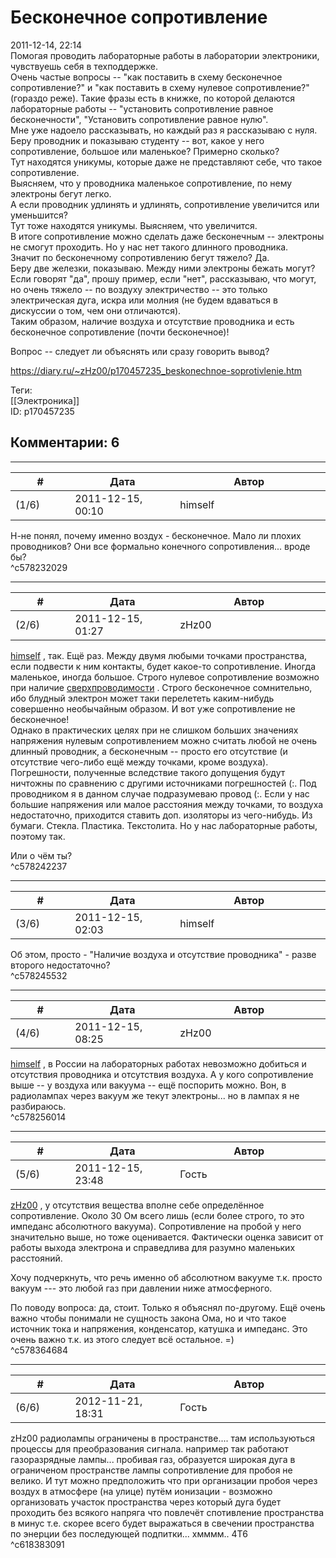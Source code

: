 Бесконечное сопротивление
=========================

  
2011-12-14, 22:14  
 Помогая проводить лабораторные работы в лаборатории электроники, чувствуешь себя в техподдержке.   
 Очень частые вопросы -- "как поставить в схему бесконечное сопротивление?" и "как поставить в схему нулевое сопротивление?" (гораздо реже). Такие фразы есть в книжке, по которой делаются лабораторные работы -- "установить сопротивление равное бесконечности", "Установить сопротивление равное нулю".   
 Мне уже надоело рассказывать, но каждый раз я рассказываю с нуля.   
 Беру проводник и показываю студенту -- вот, какое у него сопротивление, большое или маленькое? Примерно сколько?   
 Тут находятся уникумы, которые даже не представляют себе, что такое сопротивление.   
 Выясняем, что у проводника маленькое сопротивление, по нему электроны бегут легко.   
 А если проводник удлинять и удлинять, сопротивление увеличится или уменьшится?   
 Тут тоже находятся уникумы. Выясняем, что увеличится.   
 В итоге сопротивление можно сделать даже бесконечным -- электроны не смогут проходить. Но у нас нет такого длинного проводника.   
 Значит по бесконечному сопротивлению бегут тяжело? Да.   
 Беру две железки, показываю. Между ними электроны бежать могут? Если говорят "да", прошу пример, если "нет", рассказываю, что могут, но очень тяжело -- по воздуху электричество -- это только электрическая дуга, искра или молния (не будем вдаваться в дискуссии о том, чем они отличаются).   
 Таким образом, наличие воздуха и отсутствие проводника и есть бесконечное сопротивление (почти бесконечное)!   
   
 Вопрос -- следует ли объяснять или сразу говорить вывод?   
  
<https://diary.ru/~zHz00/p170457235_beskonechnoe-soprotivlenie.htm>  
  
Теги:  
[[Электроника]]  
ID: p170457235  


Комментарии: 6
--------------

  


---



|         #         |              Дата              |                     Автор                     |           ID           |
| --- | --- | --- | --- |
| (1/6) | 2011-12-15, 00:10 | himself | c578232029 |

  
 Н-не понял, почему именно воздух - бесконечное. Мало ли плохих проводников? Они все формально конечного сопротивления... вроде бы?   
 ^c578232029

---



|         #         |              Дата              |                     Автор                     |           ID           |
| --- | --- | --- | --- |
| (2/6) | 2011-12-15, 01:27 | zHz00 | c578242237 |

  
  [himself](/~himself/ "void")  , так. Ещё раз. Между двумя любыми точками пространства, если подвести к ним контакты, будет какое-то сопротивление. Иногда маленькое, иногда большое. Строго нулевое сопротивление возможно при наличие  [сверхпроводимости](https://ru.wikipedia.org/wiki/%D0%A1%D0%B2%D0%B5%D1%80%D1%85%D0%BF%D1%80%D0%BE%D0%B2%D0%BE%D0%B4%D0%B8%D0%BC%D0%BE%D1%81%D1%82%D1%8C)  . Строго бесконечное сомнительно, ибо блудный электрон может таки перелететь каким-нибудь совершенно необычайным образом. И вот уже сопротивление не бесконечное!   
 Однако в практических целях при не слишком больших значениях напряжения нулевым сопротивлением можно считать любой не очень длинный проводник, а бесконечным -- просто его отсутствие (и отсутствие чего-либо ещё между точками, кроме воздуха). Погрешности, полученные вследствие такого допущения будут ничтожны по сравнению с другими источниками погрешностей (:. Под проводником я в данном случае подразумеваю провод (:. Если у нас большие напряжения или малое расстояния между точками, то воздуха недостаточно, приходится ставить доп. изоляторы из чего-нибудь. Из бумаги. Стекла. Пластика. Текстолита. Но у нас лабораторные работы, поэтому так.   
   
 Или о чём ты?   
 ^c578242237

---



|         #         |              Дата              |                     Автор                     |           ID           |
| --- | --- | --- | --- |
| (3/6) | 2011-12-15, 02:03 | himself | c578245532 |

  
 Об этом, просто - "Наличие воздуха и отсутствие проводника" - разве второго недостаточно?   
 ^c578245532

---



|         #         |              Дата              |                     Автор                     |           ID           |
| --- | --- | --- | --- |
| (4/6) | 2011-12-15, 08:25 | zHz00 | c578256014 |

  
  [himself](/~himself/ "void")  , в России на лабораторных работах невозможно добиться и отсутствия проводника и отсутствия воздуха. А у кого сопротивление выше -- у воздуха или вакуума -- ещё поспорить можно. Вон, в радиолампах через вакуум же текут электроны... но в лампах я не разбираюсь.   
 ^c578256014

---



|         #         |              Дата              |                     Автор                     |           ID           |
| --- | --- | --- | --- |
| (5/6) | 2011-12-15, 23:48 | Гость | c578364684 |

  
  [zHz00](/~zHz00/ "Untitled")  , у отсутствия вещества вполне себе определённое сопротивление. Около 30 Ом всего лишь (если более строго, то это импеданс абсолютного вакуума). Сопротивление на пробой у него значительно выше, но тоже оценивается. Фактически оценка зависит от работы выхода электрона и справедлива для разумно маленьких расстояний.   
   
 Хочу подчеркнуть, что речь именно об абсолютном вакууме т.к. просто вакуум --- это любой газ при давлении ниже атмосферного.   
   
 По поводу вопроса: да, стоит. Только я объяснял по-другому. Ещё очень важно чтобы понимали не сущность закона Ома, но и что такое источник тока и напряжения, конденсатор, катушка и импеданс. Это очень важно т.к. из этого следует всё остальное. =)   
 ^c578364684

---



|         #         |              Дата              |                     Автор                     |           ID           |
| --- | --- | --- | --- |
| (6/6) | 2012-11-21, 18:31 | Гость | c618383091 |

  
 zHz00 радиолампы ограничены в пространстве.... там используються процессы для преобразования сигнала. например так работают газоразрядные лампы... пробивая газ, образуется широкая дуга в ограниченом пространстве лампы сопротивление для пробоя не велико. И тут можно предположить что при организации пробоя через воздух в атмосфере (на улице) путём ионизации - возможно организовать участок пространства через который дуга будет проходить без всякого напряга что повлечёт спотивление пространства в минус т.е. скорее всего будет выражаться в свечении пространства по энерции без последующей подпитки... хмммм.. 4T6   
 ^c618383091